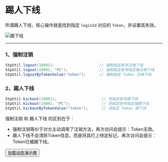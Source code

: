 # 踢人下线
所谓踢人下线，核心操作就是找到指定 `loginId` 对应的 `Token`，并设置其失效。

![踢下线](https://oss.dev33.cn/sa-token/doc/kickout.png)

--- 


### 1、强制注销
``` java
StpUtil.logout(10001);                    // 强制指定账号注销下线 
StpUtil.logout(10001, "PC");              // 强制指定账号指定端注销下线 
StpUtil.logoutByTokenValue("token");      // 强制指定 Token 注销下线 
```


### 2、踢人下线
``` java
StpUtil.kickout(10001);                    // 将指定账号踢下线 
StpUtil.kickout(10001, "PC");              // 将指定账号指定端踢下线
StpUtil.kickoutByTokenValue("token");      // 将指定 Token 踢下线
```

强制注销 和 踢人下线 的区别在于：
- 强制注销等价于对方主动调用了注销方法，再次访问会提示：Token无效。
- 踢人下线不会清除Token信息，而是将其打上特定标记，再次访问会提示：Token已被踢下线。


<button class="show-img" img-src="https://oss.dev33.cn/sa-token/doc/g/g3--kickout.gif">加载动态演示图</button>



